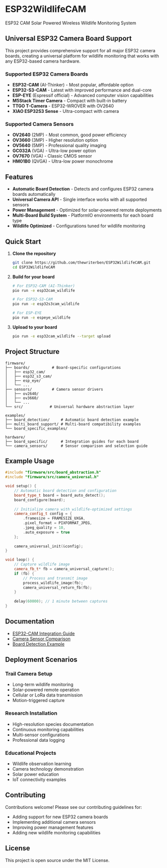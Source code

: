 # ESP32WildlifeCAM
ESP32 CAM Solar Powered Wireless Wildlife Monitoring System

## Universal ESP32 Camera Board Support

This project provides comprehensive support for all major ESP32 camera boards, creating a universal platform for wildlife monitoring that works with any ESP32-based camera hardware.

### Supported ESP32 Camera Boards

- **ESP32-CAM** (AI-Thinker) - Most popular, affordable option
- **ESP32-S3-CAM** - Latest with improved performance and dual-core
- **ESP-EYE** (Espressif official) - Advanced computer vision capabilities  
- **M5Stack Timer Camera** - Compact with built-in battery
- **TTGO T-Camera** - ESP32-WROVER with OV2640
- **XIAO ESP32S3 Sense** - Ultra-compact with camera

### Supported Camera Sensors

- **OV2640** (2MP) - Most common, good power efficiency
- **OV3660** (3MP) - Higher resolution option
- **OV5640** (5MP) - Professional quality imaging
- **GC032A** (VGA) - Ultra-low power option
- **OV7670** (VGA) - Classic CMOS sensor
- **HM01B0** (QVGA) - Ultra-low power monochrome

## Features

- **Automatic Board Detection** - Detects and configures ESP32 camera boards automatically
- **Universal Camera API** - Single interface works with all supported sensors
- **Power Management** - Optimized for solar-powered remote deployments
- **Multi-Board Build System** - PlatformIO environments for each board type
- **Wildlife Optimized** - Configurations tuned for wildlife monitoring

## Quick Start

1. **Clone the repository**
   ```bash
   git clone https://github.com/thewriterben/ESP32WildlifeCAM.git
   cd ESP32WildlifeCAM
   ```

2. **Build for your board**
   ```bash
   # For ESP32-CAM (AI-Thinker)
   pio run -e esp32cam_wildlife
   
   # For ESP32-S3-CAM
   pio run -e esp32s3cam_wildlife
   
   # For ESP-EYE
   pio run -e espeye_wildlife
   ```

3. **Upload to your board**
   ```bash
   pio run -e esp32cam_wildlife --target upload
   ```

## Project Structure

```
firmware/
├── boards/          # Board-specific configurations
│   ├── esp32_cam/
│   ├── esp32_s3_cam/
│   ├── esp_eye/
│   └── ...
├── sensors/         # Camera sensor drivers
│   ├── ov2640/
│   ├── ov3660/
│   └── ...
└── src/            # Universal hardware abstraction layer

examples/
├── board_detection/     # Automatic board detection example
├── multi_board_support/ # Multi-board compatibility examples
└── board_specific_examples/

hardware/
├── board_specific/      # Integration guides for each board
└── camera_sensors/      # Sensor comparison and selection guide
```

## Example Usage

```cpp
#include "firmware/src/board_abstraction.h"
#include "firmware/src/camera_universal.h"

void setup() {
    // Automatic board detection and configuration
    board_type_t board = board_auto_detect();
    board_configure(board);
    
    // Initialize camera with wildlife-optimized settings
    camera_config_t config = {
        .framesize = FRAMESIZE_UXGA,
        .pixel_format = PIXFORMAT_JPEG,
        .jpeg_quality = 10,
        .auto_exposure = true
    };
    
    camera_universal_init(&config);
}

void loop() {
    // Capture wildlife image
    camera_fb_t* fb = camera_universal_capture();
    if (fb) {
        // Process and transmit image
        process_wildlife_image(fb);
        camera_universal_return_fb(fb);
    }
    
    delay(60000); // 1 minute between captures
}
```

## Documentation

- [ESP32-CAM Integration Guide](hardware/board_specific/esp32_cam_integration.md)
- [Camera Sensor Comparison](hardware/camera_sensors/sensor_comparison.md)
- [Board Detection Example](examples/board_detection/)

## Deployment Scenarios

### Trail Camera Setup
- Long-term wildlife monitoring
- Solar-powered remote operation
- Cellular or LoRa data transmission
- Motion-triggered capture

### Research Installation  
- High-resolution species documentation
- Continuous monitoring capabilities
- Multi-sensor configurations
- Professional data logging

### Educational Projects
- Wildlife observation learning
- Camera technology demonstration
- Solar power education
- IoT connectivity examples

## Contributing

Contributions welcome! Please see our contributing guidelines for:
- Adding support for new ESP32 camera boards
- Implementing additional camera sensors
- Improving power management features
- Adding new wildlife monitoring capabilities

## License

This project is open source under the MIT License.
